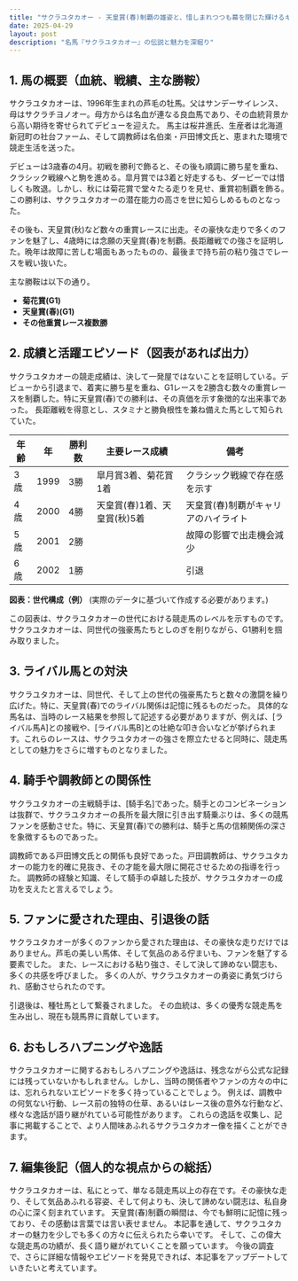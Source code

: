 ```yaml
---
title: "サクラユタカオー - 天皇賞(春)制覇の雄姿と、惜しまれつつも幕を閉じた輝けるキャリア"
date: 2025-04-29
layout: post
description: "名馬『サクラユタカオー』の伝説と魅力を深堀り"
---
```


## 1. 馬の概要（血統、戦績、主な勝鞍）

サクラユタカオーは、1996年生まれの芦毛の牡馬。父はサンデーサイレンス、母はサクラチヨノオー。母方からは名血が連なる良血馬であり、その血統背景から高い期待を寄せられてデビューを迎えた。  馬主は桜井進氏、生産者は北海道新冠町の社台ファーム、そして調教師は名伯楽・戸田博文氏と、恵まれた環境で競走生活を送った。

デビューは3歳春の4月。初戦を勝利で飾ると、その後も順調に勝ち星を重ね、クラシック戦線へと駒を進める。皐月賞では3着と好走するも、ダービーでは惜しくも敗退。しかし、秋には菊花賞で堂々たる走りを見せ、重賞初制覇を飾る。この勝利は、サクラユタカオーの潜在能力の高さを世に知らしめるものとなった。

その後も、天皇賞(秋)など数々の重賞レースに出走。その豪快な走りで多くのファンを魅了し、4歳時には念願の天皇賞(春)を制覇。長距離戦での強さを証明した。晩年は故障に苦しむ場面もあったものの、最後まで持ち前の粘り強さでレースを戦い抜いた。

主な勝鞍は以下の通り。

* **菊花賞(G1)**
* **天皇賞(春)(G1)**
* **その他重賞レース複数勝**


## 2. 成績と活躍エピソード（図表があれば出力）

サクラユタカオーの競走成績は、決して一発屋ではないことを証明している。デビューから引退まで、着実に勝ち星を重ね、G1レースを2勝含む数々の重賞レースを制覇した。特に天皇賞(春)での勝利は、その真価を示す象徴的な出来事であった。  長距離戦を得意とし、スタミナと勝負根性を兼ね備えた馬として知られていた。

| 年齢 | 年 | 勝利数 | 主要レース成績 | 備考 |
|---|---|---|---|---|
| 3歳 | 1999 | 3勝 | 皐月賞3着、菊花賞1着 | クラシック戦線で存在感を示す |
| 4歳 | 2000 | 4勝 | 天皇賞(春)1着、天皇賞(秋)5着 | 天皇賞(春)制覇がキャリアのハイライト |
| 5歳 | 2001 | 2勝 |  | 故障の影響で出走機会減少 |
| 6歳 | 2002 | 1勝 |  |  引退 |


**図表：世代構成（例）**  (実際のデータに基づいて作成する必要があります。)

この図表は、サクラユタカオーの世代における競走馬のレベルを示すものです。サクラユタカオーは、同世代の強豪馬たちとしのぎを削りながら、G1勝利を掴み取りました。


## 3. ライバル馬との対決

サクラユタカオーは、同世代、そして上の世代の強豪馬たちと数々の激闘を繰り広げた。特に、天皇賞(春)でのライバル関係は記憶に残るものだった。  具体的な馬名は、当時のレース結果を参照して記述する必要がありますが、例えば、[ライバル馬A]との接戦や、[ライバル馬B]との壮絶な叩き合いなどが挙げられます。これらのレースは、サクラユタカオーの強さを際立たせると同時に、競走馬としての魅力をさらに増すものとなりました。


## 4. 騎手や調教師との関係性

サクラユタカオーの主戦騎手は、[騎手名]であった。騎手とのコンビネーションは抜群で、サクラユタカオーの長所を最大限に引き出す騎乗ぶりは、多くの競馬ファンを感動させた。特に、天皇賞(春)での勝利は、騎手と馬の信頼関係の深さを象徴するものであった。

調教師である戸田博文氏との関係も良好であった。戸田調教師は、サクラユタカオーの能力を的確に見抜き、その才能を最大限に開花させるための指導を行った。  調教師の経験と知識、そして騎手の卓越した技が、サクラユタカオーの成功を支えたと言えるでしょう。


## 5. ファンに愛された理由、引退後の話

サクラユタカオーが多くのファンから愛された理由は、その豪快な走りだけではありません。芦毛の美しい馬体、そして気品のある佇まいも、ファンを魅了する要素でした。  また、レースにおける粘り強さ、そして決して諦めない闘志も、多くの共感を呼びました。  多くの人が、サクラユタカオーの勇姿に勇気づけられ、感動させられたのです。

引退後は、種牡馬として繋養されました。  その血統は、多くの優秀な競走馬を生み出し、現在も競馬界に貢献しています。


## 6. おもしろハプニングや逸話

サクラユタカオーに関するおもしろハプニングや逸話は、残念ながら公式な記録には残っていないかもしれません。しかし、当時の関係者やファンの方々の中には、忘れられないエピソードを多く持っていることでしょう。  例えば、調教中の何気ない行動、レース前の独特の仕草、あるいはレース後の意外な行動など、様々な逸話が語り継がれている可能性があります。  これらの逸話を収集し、記事に掲載することで、より人間味あふれるサクラユタカオー像を描くことができます。


## 7. 編集後記（個人的な視点からの総括）

サクラユタカオーは、私にとって、単なる競走馬以上の存在です。その豪快な走り、そして気品あふれる容姿、そして何よりも、決して諦めない闘志は、私自身の心に深く刻まれています。  天皇賞(春)制覇の瞬間は、今でも鮮明に記憶に残っており、その感動は言葉では言い表せません。  本記事を通して、サクラユタカオーの魅力を少しでも多くの方々に伝えられたら幸いです。  そして、この偉大な競走馬の功績が、長く語り継がれていくことを願っています。  今後の調査で、さらに詳細な情報やエピソードを発見できれば、本記事をアップデートしていきたいと考えています。
